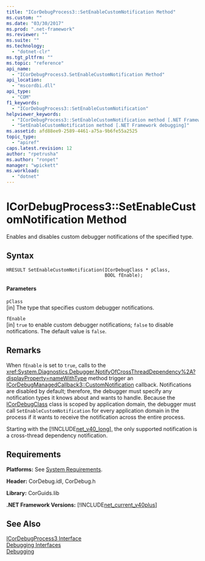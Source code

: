 ```yaml
---
title: "ICorDebugProcess3::SetEnableCustomNotification Method"
ms.custom: ""
ms.date: "03/30/2017"
ms.prod: ".net-framework"
ms.reviewer: ""
ms.suite: ""
ms.technology: 
  - "dotnet-clr"
ms.tgt_pltfrm: ""
ms.topic: "reference"
api_name: 
  - "ICorDebugProcess3.SetEnableCustomNotification Method"
api_location: 
  - "mscordbi.dll"
api_type: 
  - "COM"
f1_keywords: 
  - "ICorDebugProcess3::SetEnableCustomNotification"
helpviewer_keywords: 
  - "ICorDebugProcess3::SetEnableCustomNotification method [.NET Framework debugging]"
  - "SetEnableCustomNotification method [.NET Framework debugging]"
ms.assetid: afd88ee9-2589-4461-a75a-9b6fe55a2525
topic_type: 
  - "apiref"
caps.latest.revision: 12
author: "rpetrusha"
ms.author: "ronpet"
manager: "wpickett"
ms.workload: 
  - "dotnet"
---
```

# ICorDebugProcess3::SetEnableCustomNotification Method
Enables and disables custom debugger notifications of the specified type.  
  
## Syntax  
  
```  
HRESULT SetEnableCustomNotification(ICorDebugClass * pClass,  
                                    BOOL fEnable);  
```  
  
#### Parameters  
 `pClass`  
 [in] The type that specifies custom debugger notifications.  
  
 `fEnable`  
 [in] `true` to enable custom debugger notifications; `false` to disable notifications. The default value is `false`.  
  
## Remarks  
 When `fEnable` is set to `true`, calls to the <xref:System.Diagnostics.Debugger.NotifyOfCrossThreadDependency%2A?displayProperty=nameWithType> method trigger an [ICorDebugManagedCallback3::CustomNotification](../../../../docs/framework/unmanaged-api/debugging/icordebugmanagedcallback3-customnotification-method.md) callback. Notifications are disabled by default; therefore, the debugger must specify any notification types it knows about and wants to handle. Because the [ICorDebugClass](../../../../docs/framework/unmanaged-api/debugging/icordebug-interface.md) class is scoped by application domain, the debugger must call `SetEnableCustomNotification` for every application domain in the process if it wants to receive the notification across the entire process.  
  
 Starting with the [!INCLUDE[net_v40_long](../../../../includes/net-v40-long-md.md)], the only supported notification is a cross-thread dependency notification.  
  
## Requirements  
 **Platforms:** See [System Requirements](../../../../docs/framework/get-started/system-requirements.md).  
  
 **Header:** CorDebug.idl, CorDebug.h  
  
 **Library:** CorGuids.lib  
  
 **.NET Framework Versions:** [!INCLUDE[net_current_v40plus](../../../../includes/net-current-v40plus-md.md)]  
  
## See Also  
 [ICorDebugProcess3 Interface](../../../../docs/framework/unmanaged-api/debugging/icordebugprocess3-interface.md)  
 [Debugging Interfaces](../../../../docs/framework/unmanaged-api/debugging/debugging-interfaces.md)  
 [Debugging](../../../../docs/framework/unmanaged-api/debugging/index.md)
